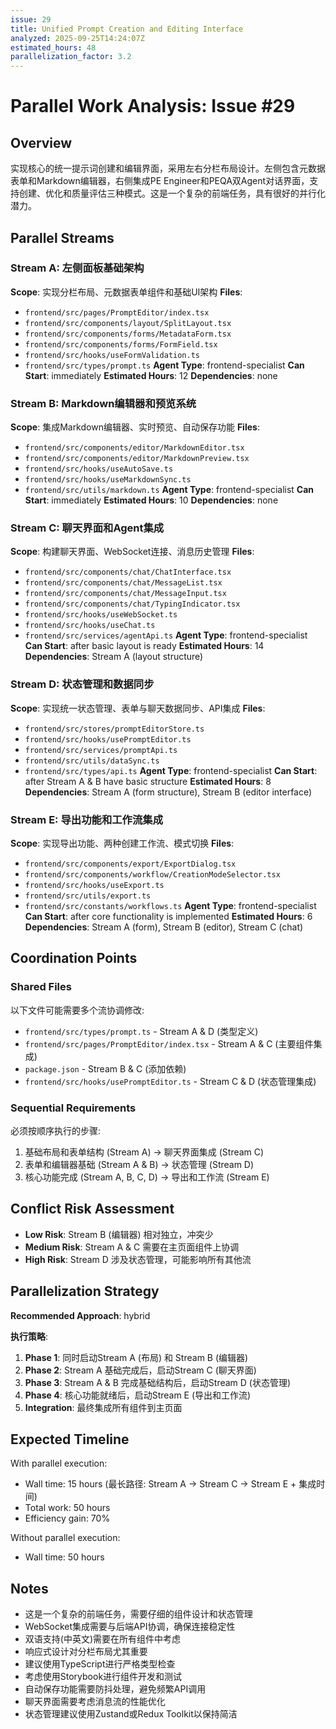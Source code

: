```yaml
---
issue: 29
title: Unified Prompt Creation and Editing Interface
analyzed: 2025-09-25T14:24:07Z
estimated_hours: 48
parallelization_factor: 3.2
---
```


# Parallel Work Analysis: Issue #29

## Overview
实现核心的统一提示词创建和编辑界面，采用左右分栏布局设计。左侧包含元数据表单和Markdown编辑器，右侧集成PE Engineer和PEQA双Agent对话界面，支持创建、优化和质量评估三种模式。这是一个复杂的前端任务，具有很好的并行化潜力。

## Parallel Streams

### Stream A: 左侧面板基础架构
**Scope**: 实现分栏布局、元数据表单组件和基础UI架构
**Files**:
- `frontend/src/pages/PromptEditor/index.tsx`
- `frontend/src/components/layout/SplitLayout.tsx`
- `frontend/src/components/forms/MetadataForm.tsx`
- `frontend/src/components/forms/FormField.tsx`
- `frontend/src/hooks/useFormValidation.ts`
- `frontend/src/types/prompt.ts`
**Agent Type**: frontend-specialist
**Can Start**: immediately
**Estimated Hours**: 12
**Dependencies**: none

### Stream B: Markdown编辑器和预览系统
**Scope**: 集成Markdown编辑器、实时预览、自动保存功能
**Files**:
- `frontend/src/components/editor/MarkdownEditor.tsx`
- `frontend/src/components/editor/MarkdownPreview.tsx`
- `frontend/src/hooks/useAutoSave.ts`
- `frontend/src/hooks/useMarkdownSync.ts`
- `frontend/src/utils/markdown.ts`
**Agent Type**: frontend-specialist
**Can Start**: immediately
**Estimated Hours**: 10
**Dependencies**: none

### Stream C: 聊天界面和Agent集成
**Scope**: 构建聊天界面、WebSocket连接、消息历史管理
**Files**:
- `frontend/src/components/chat/ChatInterface.tsx`
- `frontend/src/components/chat/MessageList.tsx`
- `frontend/src/components/chat/MessageInput.tsx`
- `frontend/src/components/chat/TypingIndicator.tsx`
- `frontend/src/hooks/useWebSocket.ts`
- `frontend/src/hooks/useChat.ts`
- `frontend/src/services/agentApi.ts`
**Agent Type**: frontend-specialist
**Can Start**: after basic layout is ready
**Estimated Hours**: 14
**Dependencies**: Stream A (layout structure)

### Stream D: 状态管理和数据同步
**Scope**: 实现统一状态管理、表单与聊天数据同步、API集成
**Files**:
- `frontend/src/stores/promptEditorStore.ts`
- `frontend/src/hooks/usePromptEditor.ts`
- `frontend/src/services/promptApi.ts`
- `frontend/src/utils/dataSync.ts`
- `frontend/src/types/api.ts`
**Agent Type**: frontend-specialist
**Can Start**: after Stream A & B have basic structure
**Estimated Hours**: 8
**Dependencies**: Stream A (form structure), Stream B (editor interface)

### Stream E: 导出功能和工作流集成
**Scope**: 实现导出功能、两种创建工作流、模式切换
**Files**:
- `frontend/src/components/export/ExportDialog.tsx`
- `frontend/src/components/workflow/CreationModeSelector.tsx`
- `frontend/src/hooks/useExport.ts`
- `frontend/src/utils/export.ts`
- `frontend/src/constants/workflows.ts`
**Agent Type**: frontend-specialist
**Can Start**: after core functionality is implemented
**Estimated Hours**: 6
**Dependencies**: Stream A (form), Stream B (editor), Stream C (chat)

## Coordination Points

### Shared Files
以下文件可能需要多个流协调修改:
- `frontend/src/types/prompt.ts` - Stream A & D (类型定义)
- `frontend/src/pages/PromptEditor/index.tsx` - Stream A & C (主要组件集成)
- `package.json` - Stream B & C (添加依赖)
- `frontend/src/hooks/usePromptEditor.ts` - Stream C & D (状态管理集成)

### Sequential Requirements
必须按顺序执行的步骤:
1. 基础布局和表单结构 (Stream A) → 聊天界面集成 (Stream C)
2. 表单和编辑器基础 (Stream A & B) → 状态管理 (Stream D)
3. 核心功能完成 (Stream A, B, C, D) → 导出和工作流 (Stream E)

## Conflict Risk Assessment
- **Low Risk**: Stream B (编辑器) 相对独立，冲突少
- **Medium Risk**: Stream A & C 需要在主页面组件上协调
- **High Risk**: Stream D 涉及状态管理，可能影响所有其他流

## Parallelization Strategy

**Recommended Approach**: hybrid

**执行策略**:
1. **Phase 1**: 同时启动Stream A (布局) 和 Stream B (编辑器)
2. **Phase 2**: Stream A 基础完成后，启动Stream C (聊天界面)
3. **Phase 3**: Stream A & B 完成基础结构后，启动Stream D (状态管理)
4. **Phase 4**: 核心功能就绪后，启动Stream E (导出和工作流)
5. **Integration**: 最终集成所有组件到主页面

## Expected Timeline

With parallel execution:
- Wall time: 15 hours (最长路径: Stream A → Stream C → Stream E + 集成时间)
- Total work: 50 hours
- Efficiency gain: 70%

Without parallel execution:
- Wall time: 50 hours

## Notes
- 这是一个复杂的前端任务，需要仔细的组件设计和状态管理
- WebSocket集成需要与后端API协调，确保连接稳定性
- 双语支持(中英文)需要在所有组件中考虑
- 响应式设计对分栏布局尤其重要
- 建议使用TypeScript进行严格类型检查
- 考虑使用Storybook进行组件开发和测试
- 自动保存功能需要防抖处理，避免频繁API调用
- 聊天界面需要考虑消息流的性能优化
- 状态管理建议使用Zustand或Redux Toolkit以保持简洁